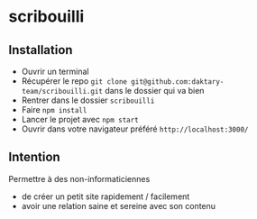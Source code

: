 # scribouilli

## Installation
- Ouvrir un terminal
- Récupérer le repo `git clone git@github.com:daktary-team/scribouilli.git` dans le dossier qui va bien
- Rentrer dans le dossier `scribouilli`
- Faire `npm install`
- Lancer le projet avec `npm start`
- Ouvrir dans votre navigateur préféré `http://localhost:3000/`

## Intention 
Permettre à des non-informaticiennes 
- de créer un petit site rapidement / facilement 
- avoir une relation saine et sereine avec son contenu